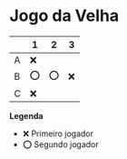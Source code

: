 # Jogo da Velha

|   | 1 | 2 | 3 |
|---|---|---|---|
| A | ❌ |   |   |
| B | ⭕ | ⭕ | ❌ |
| C | ❌ |   |   |

**Legenda**

- ❌ Primeiro jogador 
- ⭕ Segundo jogador